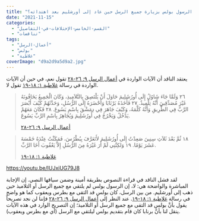 ```yaml
---
title: "الإعتراض #٢٥٢، هل قام الرسول بولس بزيارة جميع الرسل حين عاد إلى أورشليم بعد اهتدائه؟"
date: "2021-11-15"
categories: 
  - "القسم-الخامس-الإختلافات-في-التفاصيل"
  - "تناقضات"
tags: 
  - "أعمال-الرسل"
  - "بولس"
  - "غلاطية"
coverImage: "d9a2d9a5d9a2.jpg"
---
```


يعتقد الناقد أن الآيات الواردة في [أعمال الرسل ٩: ٢٦-٢٨](https://my.bible.com/bible/101/ACT.9.26-28) تقول نعم، في حين أن الآيات الواردة في رسالة [غلاطية ١: ١٨-١٩](https://my.bible.com/bible/101/GAL.1.18-19) تقول لا.

> ٢٦ وَلَمَّا جَاءَ شَاوُلُ إِلَى أُورُشَلِيمَ حَاوَلَ أَنْ يَلْتَصِقَ بِالتَّلاَمِيذِ، وَكَانَ الْجَمِيعُ يَخَافُونَهُ غَيْرَ مُصَدِّقِينَ أَنَّهُ تِلْمِيذٌ. ٢٧ فَأَخَذَهُ بَرْنَابَا وَأَحْضَرَهُ إِلَى الرُّسُلِ، وَحَدَّثَهُمْ كَيْفَ أَبْصَرَ الرَّبَّ فِي الطَّرِيقِ وَأَنَّهُ كَلَّمَهُ، وَكَيْفَ جَاهَرَ فِي دِمَشْقَ بِاسْمِ يَسُوعَ. ٢٨ فَكَانَ مَعَهُمْ يَدْخُلُ وَيَخْرُجُ فِي أُورُشَلِيمَ وَيُجَاهِرُ بِاسْمِ الرَّبِّ يَسُوعَ.
> 
> [أعمال الرسل ٩: ٢٦-٢٨](https://my.bible.com/bible/101/ACT.9.26-28)

> ١٨ ثُمَّ بَعْدَ ثَلاَثِ سِنِينَ صَعِدْتُ إِلَى أُورُشَلِيمَ لأَتَعَرَّفَ بِبُطْرُسَ، فَمَكَثْتُ عِنْدَهُ خَمْسَةَ عَشَرَ يَوْمًا. ١٩ وَلكِنَّنِي لَمْ أَرَ غَيْرَهُ مِنَ الرُّسُلِ إِلاَّ يَعْقُوبَ أَخَا الرَّبِّ.
> 
> [غلاطية ١: ١٨-١٩](https://my.bible.com/bible/101/GAL.1.18-19)

https://youtu.be/IUJxiUG79J8

لقد فشل الناقد في قراءة النصوص بطريقة أمينة وضمن سياقها النصي. إن الإجابة المباشرة والواضحة هي: لا، إن الرسول بولس لم يلتقي مع جميع الرسل أو التلاميذ حين ذهب إلى أورشليم. من بين الرسل، كان بولس قد التقى مع بطرس ويعقوب كما هو واضح في رسالة [غلاطية ١: ١٨-١٩](https://my.bible.com/bible/101/GAL.1.18-19). عند النظر إلى [أعمال الرسل ٩: ٢٦-٢٨](https://my.bible.com/bible/101/ACT.9.26-28) فإننا لن نجد تصريحاً يقول بأنَّ بولس قد التقى مع جميع الرسل أو التلاميذ؛ إن التصريح الوارد في هذه الآيات ينقل لنا بأنَّ برنابا كان قام بتقديم بولس ليلتقي مع الرسل (أي مع بطرس ويعقوب).

